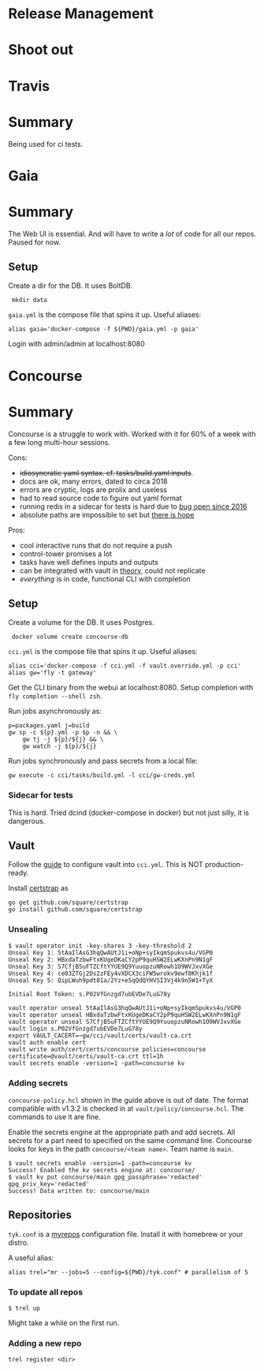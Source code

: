 # Release Management

# Shoot out

# Travis

# Summary

Being used for ci tests. 

# Gaia

# Summary

The Web UI is essential. And will have to write a _lot_ of code for all our repos. Paused for now.

## Setup

Create a dir for the DB. It uses BoltDB.

```shell
 mkdir data
```

`gaia.yml` is the compose file that spins it up. Useful aliases:

``` shell
alias gaia='docker-compose -f ${PWD}/gaia.yml -p gaia'
```

Login with admin/admin at localhost:8080

# Concourse

# Summary

Concourse is a struggle to work with. Worked with it for 60% of a week
with a few long multi-hour sessions.

Cons:
- ~~idiosyncratic yaml syntax. cf. tasks/build.yaml:inputs~~.
- docs are ok, many errors, dated to circa 2018
- errors are cryptic, logs are prolix and useless
- had to read source code to figure out yaml format
- running redis in a sidecar for tests is hard due to [bug open since 2016](https://github.com/concourse/concourse/issues/324)
- absolute paths are impossible to set but [there is hope](https://github.com/concourse/concourse/issues/4281)

Pros:
- cool interactive runs that do not require a push
- control-tower promises a lot
- tasks have well defines inputs and outputs
- can be integrated with vault in [theory](https://spr.com/how-to-automate-data-protection-using-concourse-ci-and-hashicorp-vault/), could not replicate
- _everything_ is in code, functional CLI with completion


## Setup 

Create a volume for the DB. It uses Postgres.

```shell
 docker volume create concourse-db
```

`cci.yml` is the compose file that spins it up. Useful aliases:

``` shell
alias cci='docker-compose -f cci.yml -f vault.override.yml -p cci'
alias gw='fly -t gateway'
```

Get the CLI binary from the webui at localhost:8080. Setup completion with `fly completion --shell zsh`.

Run jobs asynchronously as:

``` shell
p=packages.yaml j=build
gw sp -c ${p}.yml -p $p -n && \
    gw tj -j ${p}/${j} && \
    gw watch -j ${p}/${j}
```

Run jobs synchronously and pass secrets from a local file:

``` shell
gw execute -c cci/tasks/build.yml -l cci/gw-creds.yml

```

### Sidecar for tests

This is hard. Tried dcind (docker-compose in docker) but not just silly, it is dangerous.

## Vault

Follow the [guide](https://concourse-ci.org/vault-credential-manager.html) to configure vault into `cci.yml`. This is NOT production-ready.

Install [certstrap](https://github.com/square/certstrap) as

``` shell
go get github.com/square/certstrap
go install github.com/square/certstrap
```

### Unsealing

``` shellsession
$ vault operator init -key-shares 3 -key-threshold 2
Unseal Key 1: 5tAaIlAsG3hqQwAUtJ1i+oNp+syIkqmSpukvs4u/VGP0
Unseal Key 2: HBxdaTzbwFtxKUgeDKaCY2pP9quHSW2ELwKXnPn9N1gF
Unseal Key 3: S7CfjB5uFTZCftYYUE9Q9YuuopzuNRowh1O9WVJxvXGe
Unseal Key 4: ce03ZTGj2Ds2zFEy4vXDCX3ciFW5wrokv9ewf0Khjk1f
Unseal Key 5: QipLWuh9pdt81a/2Yz+eSqQdQYHVSI3Vj4k9n5W1+TyX

Initial Root Token: s.P02VfGnzgd7ubEVDe7LuG78y

vault operator unseal 5tAaIlAsG3hqQwAUtJ1i+oNp+syIkqmSpukvs4u/VGP0
vault operator unseal HBxdaTzbwFtxKUgeDKaCY2pP9quHSW2ELwKXnPn9N1gF
vault operator unseal S7CfjB5uFTZCftYYUE9Q9YuuopzuNRowh1O9WVJxvXGe
vault login s.P02VfGnzgd7ubEVDe7LuG78y
export VAULT_CACERT=~gw/cci/vault/certs/vault-ca.crt
vault auth enable cert
vault write auth/cert/certs/concourse policies=concourse certificate=@vault/certs/vault-ca.crt ttl=1h
vault secrets enable -version=1 -path=concourse kv
```

### Adding secrets

`concourse-policy.hcl` shown in the guide above is out of date. The format compatible with v1.3.2 is checked in at `vault/policy/concourse.hcl`. The commands to use it are fine.

Enable the secrets engine at the appropriate path and add secrets. All secrets for a part need to specified on the same command line. Concourse looks for keys in the path `concourse/<team name>`. Team name is `main`.

``` shellsession
$ vault secrets enable -version=1 -path=concourse kv
Success! Enabled the kv secrets engine at: concourse/
$ vault kv put concourse/main gpg_passphrase='redacted' gpg_priv_key='redacted'
Success! Data written to: concourse/main
```

## Repositories

`tyk.conf` is a [myrepos](https://myrepos.branchable.com/)
configuration file. Install it with homebrew or your distro.

A useful alias:
``` shell
alias trel="mr --jobs=5 --config=${PWD}/tyk.conf" # parallelism of 5
```

### To update all repos

``` shell
$ trel up

```
Might take a while on the first run.

### Adding a new repo

``` shell
trel register <dir>
```

